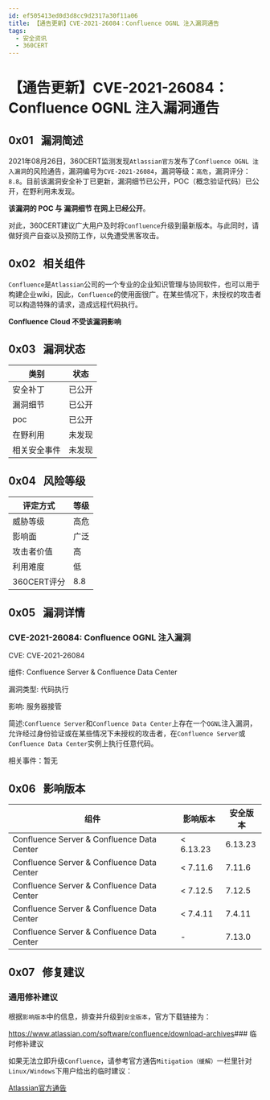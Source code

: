 ```yaml
---
id: ef505413ed0d3d8cc9d2317a30f11a06
title: 【通告更新】CVE-2021-26084：Confluence OGNL 注入漏洞通告
tags: 
  - 安全资讯
  - 360CERT
---
```


# 【通告更新】CVE-2021-26084：Confluence OGNL 注入漏洞通告

 0x01   漏洞简述
------------


2021年08月26日，360CERT监测发现`Atlassian官方`发布了`Confluence OGNL 注入漏洞`的风险通告，漏洞编号为`CVE-2021-26084`，漏洞等级：`高危`，漏洞评分：`8.8`。目前该漏洞安全补丁已更新，漏洞细节已公开，POC（概念验证代码）已公开，在野利用未发现。

**该漏洞的 POC 与 漏洞细节 在网上已经公开**。

对此，360CERT建议广大用户及时将`Confluence`升级到最新版本。与此同时，请做好资产自查以及预防工作，以免遭受黑客攻击。

 0x02   相关组件
------------

`Confluence`是`Atlassian`公司的一个专业的企业知识管理与协同软件，也可以用于构建企业wiki，因此，`Confluence`的使用面很广。在某些情况下，未授权的攻击者可以构造特殊的请求，造成远程代码执行。

**Confluence Cloud 不受该漏洞影响**

 0x03   漏洞状态
------------



| 类别 | 状态 |
| --- | --- |
| 安全补丁 | 已公开 |
| 漏洞细节 | 已公开 |
| poc | 已公开 |
| 在野利用 | 未发现 |
| 相关安全事件 | 未发现 |

 0x04   风险等级
------------



| 评定方式 | 等级 |
| --- | --- |
| 威胁等级 | 高危 |
| 影响面 | 广泛 |
| 攻击者价值 | 高 |
| 利用难度 | 低 |
| 360CERT评分 | 8.8 |

 0x05   漏洞详情
------------

### CVE-2021-26084: Confluence OGNL 注入漏洞

CVE: CVE-2021-26084

组件: Confluence Server & Confluence Data Center

漏洞类型: 代码执行

影响: 服务器接管

简述:`Confluence Server`和`Confluence Data Center`上存在一个`OGNL`注入漏洞，允许经过身份验证或在某些情况下未授权的攻击者，在`Confluence Server`或`Confluence Data Center`实例上执行任意代码。

相关事件：暂无

 0x06   影响版本
------------



| 组件 | 影响版本 | 安全版本 |
| --- | --- | --- |
| Confluence Server & Confluence Data Center | < 6.13.23 | 6.13.23 |
| Confluence Server & Confluence Data Center | < 7.11.6 | 7.11.6 |
| Confluence Server & Confluence Data Center | < 7.12.5 | 7.12.5 |
| Confluence Server & Confluence Data Center | < 7.4.11 | 7.4.11 |
| Confluence Server & Confluence Data Center | - | 7.13.0 |

 0x07   修复建议
------------

### 通用修补建议

根据`影响版本`中的信息，排查并升级到`安全版本`，官方下载链接为：

<https://www.atlassian.com/software/confluence/download-archives>### 临时修补建议

如果无法立即升级`Confluence`，请参考官方通告`Mitigation（缓解）`一栏里针对`Linux/Windows`下用户给出的临时建议：

[Atlassian官方通告](https://confluence.atlassian.com/doc/confluence-security-advisory-2021-08-25-1077906215.html)
